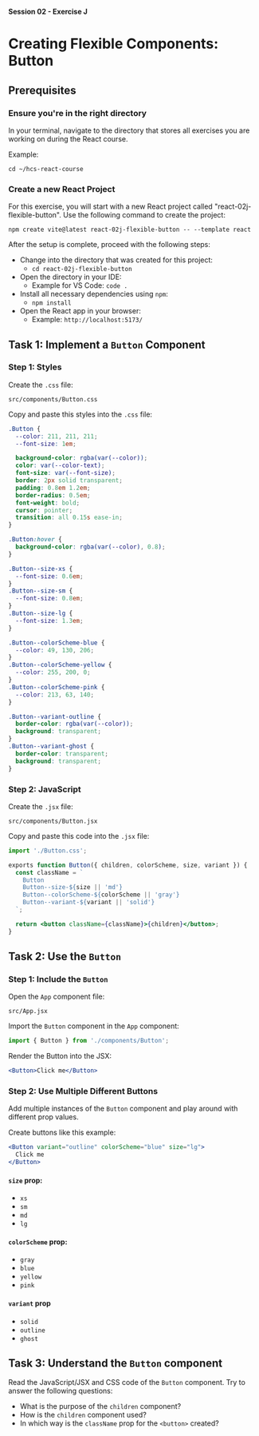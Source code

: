 **Session 02 - Exercise J**

# Creating Flexible Components: Button

## Prerequisites

### Ensure you're in the right directory

In your terminal, navigate to the directory that stores all exercises you are working on during the React course.

Example:

```
cd ~/hcs-react-course
```

### Create a new React Project

For this exercise, you will start with a new React project called "react-02j-flexible-button". Use the following command to create the project:

```
npm create vite@latest react-02j-flexible-button -- --template react
```

After the setup is complete, proceed with the following steps:

- Change into the directory that was created for this project:
    - `cd react-02j-flexible-button`
- Open the directory in your IDE:
    - Example for VS Code: `code .`
- Install all necessary dependencies using `npm`:
    - `npm install`
- Open the React app in your browser:
    - Example: `http://localhost:5173/`

## Task 1: Implement a `Button` Component

### Step 1: Styles

Create the `.css` file:

```
src/components/Button.css
```

Copy and paste this styles into the `.css` file:

```css 
.Button {
  --color: 211, 211, 211;
  --font-size: 1em;

  background-color: rgba(var(--color));
  color: var(--color-text);
  font-size: var(--font-size);
  border: 2px solid transparent;
  padding: 0.8em 1.2em;
  border-radius: 0.5em;
  font-weight: bold;
  cursor: pointer;
  transition: all 0.15s ease-in;
}

.Button:hover {
  background-color: rgba(var(--color), 0.8);
}

.Button--size-xs {
  --font-size: 0.6em;
}
.Button--size-sm {
  --font-size: 0.8em;
}
.Button--size-lg {
  --font-size: 1.3em;
}

.Button--colorScheme-blue {
  --color: 49, 130, 206;
}
.Button--colorScheme-yellow {
  --color: 255, 200, 0;
}
.Button--colorScheme-pink {
  --color: 213, 63, 140;
}

.Button--variant-outline {
  border-color: rgba(var(--color));
  background: transparent;
}
.Button--variant-ghost {
  border-color: transparent;
  background: transparent;
}
```

### Step 2: JavaScript

Create the `.jsx` file:

```
src/components/Button.jsx
```

Copy and paste this code into the `.jsx` file:

```jsx
import './Button.css';

exports function Button({ children, colorScheme, size, variant }) {
  const className = `
    Button
    Button--size-${size || 'md'}
    Button--colorScheme-${colorScheme || 'gray'}
    Button--variant-${variant || 'solid'}
  `;

  return <button className={className}>{children}</button>;
}
```

## Task 2: Use the `Button`

### Step 1: Include the `Button`

Open the `App` component file:

```
src/App.jsx
```

Import the `Button` component in the `App` component:

```jsx
import { Button } from './components/Button';
```

Render the Button into the JSX:

```jsx
<Button>Click me</Button>
```

### Step 2: Use Multiple Different Buttons

Add multiple instances of the `Button` component and play around with different prop values.

Create buttons like this example:

```jsx
<Button variant="outline" colorScheme="blue" size="lg">
  Click me
</Button>
```

#### `size` prop:

- `xs`
- `sm`
- `md`
- `lg`

#### `colorScheme` prop:

- `gray`
- `blue`
- `yellow`
- `pink`

#### `variant` prop

- `solid`
- `outline`
- `ghost`

## Task 3: Understand the `Button` component

Read the JavaScript/JSX and CSS code of the `Button` component. Try to answer the following questions:

- What is the purpose of the `children` component?
- How is the `children` component used?
- In which way is the `className` prop for the `<button>` created?
